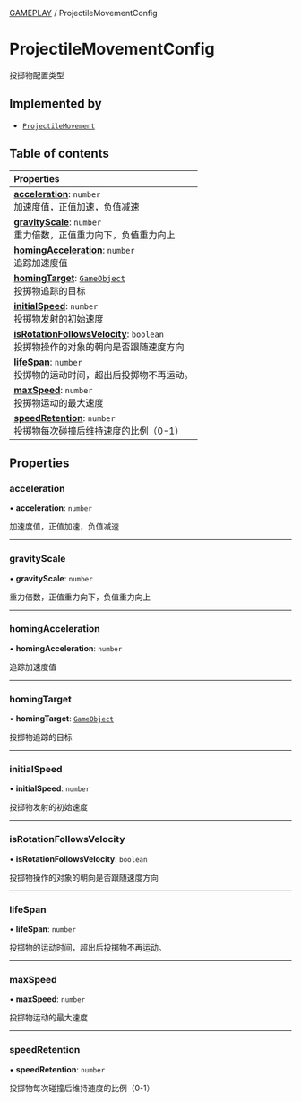[GAMEPLAY](../groups/Core.GAMEPLAY.md) / ProjectileMovementConfig

# ProjectileMovementConfig <Badge type="tip" text="Interface" /> <Score text="ProjectileMovementConfig" />

投掷物配置类型

## Implemented by

- [`ProjectileMovement`](../classes/mw.ProjectileMovement.md)

## Table of contents

| Properties |
| :-----|
| **[acceleration](mw.ProjectileMovementConfig.md#acceleration)**: `number` <br> 加速度值，正值加速，负值减速|
| **[gravityScale](mw.ProjectileMovementConfig.md#gravityscale)**: `number` <br> 重力倍数，正值重力向下，负值重力向上|
| **[homingAcceleration](mw.ProjectileMovementConfig.md#homingacceleration)**: `number` <br> 追踪加速度值|
| **[homingTarget](mw.ProjectileMovementConfig.md#homingtarget)**: [`GameObject`](../classes/mw.GameObject.md) <br> 投掷物追踪的目标|
| **[initialSpeed](mw.ProjectileMovementConfig.md#initialspeed)**: `number` <br> 投掷物发射的初始速度|
| **[isRotationFollowsVelocity](mw.ProjectileMovementConfig.md#isrotationfollowsvelocity)**: `boolean` <br> 投掷物操作的对象的朝向是否跟随速度方向|
| **[lifeSpan](mw.ProjectileMovementConfig.md#lifespan)**: `number` <br> 投掷物的运动时间，超出后投掷物不再运动。|
| **[maxSpeed](mw.ProjectileMovementConfig.md#maxspeed)**: `number` <br> 投掷物运动的最大速度|
| **[speedRetention](mw.ProjectileMovementConfig.md#speedretention)**: `number` <br> 投掷物每次碰撞后维持速度的比例（0-1）|

## Properties

### acceleration <Score text="acceleration" /> 

• **acceleration**: `number`

加速度值，正值加速，负值减速

___

### gravityScale <Score text="gravityScale" /> 

• **gravityScale**: `number`

重力倍数，正值重力向下，负值重力向上

___

### homingAcceleration <Score text="homingAcceleration" /> 

• **homingAcceleration**: `number`

追踪加速度值

___

### homingTarget <Score text="homingTarget" /> 

• **homingTarget**: [`GameObject`](../classes/mw.GameObject.md)

投掷物追踪的目标

___

### initialSpeed <Score text="initialSpeed" /> 

• **initialSpeed**: `number`

投掷物发射的初始速度

___

### isRotationFollowsVelocity <Score text="isRotationFollowsVelocity" /> 

• **isRotationFollowsVelocity**: `boolean`

投掷物操作的对象的朝向是否跟随速度方向

___

### lifeSpan <Score text="lifeSpan" /> 

• **lifeSpan**: `number`

投掷物的运动时间，超出后投掷物不再运动。

___

### maxSpeed <Score text="maxSpeed" /> 

• **maxSpeed**: `number`

投掷物运动的最大速度

___

### speedRetention <Score text="speedRetention" /> 

• **speedRetention**: `number`

投掷物每次碰撞后维持速度的比例（0-1）
